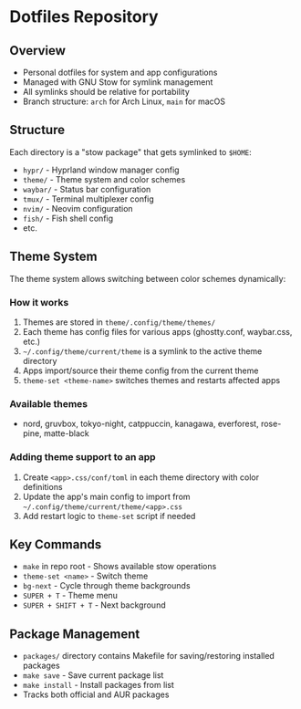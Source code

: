 # Dotfiles Repository

## Overview
- Personal dotfiles for system and app configurations
- Managed with GNU Stow for symlink management
- All symlinks should be relative for portability
- Branch structure: `arch` for Arch Linux, `main` for macOS

## Structure
Each directory is a "stow package" that gets symlinked to `$HOME`:
- `hypr/` - Hyprland window manager config
- `theme/` - Theme system and color schemes
- `waybar/` - Status bar configuration
- `tmux/` - Terminal multiplexer config
- `nvim/` - Neovim configuration
- `fish/` - Fish shell config
- etc.

## Theme System
The theme system allows switching between color schemes dynamically:

### How it works
1. Themes are stored in `theme/.config/theme/themes/`
2. Each theme has config files for various apps (ghostty.conf, waybar.css, etc.)
3. `~/.config/theme/current/theme` is a symlink to the active theme directory
4. Apps import/source their theme config from the current theme
5. `theme-set <theme-name>` switches themes and restarts affected apps

### Available themes
- nord, gruvbox, tokyo-night, catppuccin, kanagawa, everforest, rose-pine, matte-black

### Adding theme support to an app
1. Create `<app>.css/conf/toml` in each theme directory with color definitions
2. Update the app's main config to import from `~/.config/theme/current/theme/<app>.css`
3. Add restart logic to `theme-set` script if needed

## Key Commands
- `make` in repo root - Shows available stow operations
- `theme-set <name>` - Switch theme
- `bg-next` - Cycle through theme backgrounds
- `SUPER + T` - Theme menu
- `SUPER + SHIFT + T` - Next background

## Package Management
- `packages/` directory contains Makefile for saving/restoring installed packages
- `make save` - Save current package list
- `make install` - Install packages from list
- Tracks both official and AUR packages
